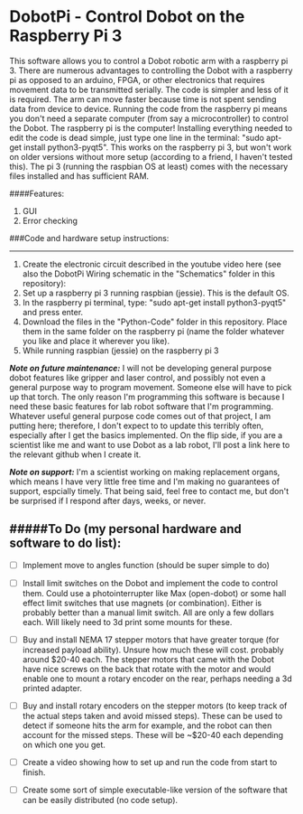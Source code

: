 # DobotPi - Control Dobot on the Raspberry Pi 3
This software allows you to control a Dobot robotic arm with a raspberry pi 3. There are numerous advantages to controlling the Dobot with a raspberry pi as opposed to an arduino, FPGA, or other electronics that requires movement data to be transmitted serially. The code is simpler and less of it is required. The arm can move faster because time is not spent sending data from device to device. Running the code from the raspberry pi means you don't need a separate computer (from say a microcontroller) to control the Dobot. The raspberry pi is the computer! Installing everything needed to edit the code is dead simple, just type one line in the terminal: "sudo apt-get install python3-pyqt5". This works on the raspberry pi 3, but won't work on older versions without more setup (according to a friend, I haven't tested this). The pi 3 (running the raspbian OS at least) comes with the necessary files installed and has sufficient RAM.

####Features:
1. GUI
2. Error checking

###Code and hardware setup instructions:
__________________________________________
1. Create the electronic circuit described in the youtube video here (see also the DobotPi Wiring schematic in the "Schematics" folder in this repository):
2. Set up a raspberry pi 3 running raspbian (jessie). This is the default OS.
3. In the raspberry pi terminal, type: "sudo apt-get install python3-pyqt5" and press enter.
4. Download the files in the "Python-Code" folder in this repository. Place them in the same folder on the raspberry pi (name the folder whatever you like and place it wherever you like).
5. While running raspbian (jessie) on the raspberry pi 3


_**Note on future maintenance:**_ I will not be developing general purpose dobot features like gripper and laser control, and possibly not even a general purpose way to program movement. Someone else will have to pick up that torch. The only reason I'm programming this software is because I need these basic features for lab robot software that I'm programming. Whatever useful general purpose code comes out of that project, I am putting here; therefore, I don't expect to to update this terribly often, especially after I get the basics implemented. On the flip side, if you are a scientist like me and want to use Dobot as a lab robot, I'll post a link here to the relevant github when I create it. 

_**Note on support:**_ I'm a scientist working on making replacement organs, which means I have very little free time and I'm making no guarantees of support, espcially timely. That being said, feel free to contact me, but don't be surprised if I respond after days, weeks, or never.

#####To Do (my personal hardware and software to do list):
-----------------------------------------------------

- [ ] Implement move to angles function (should be super simple to do)

- [ ] Install limit switches on the Dobot and implement the code to control them. Could use a photointerrupter like Max (open-dobot) or some hall effect limit switches that use magnets (or combination). Either is probably better than a manual limit switch. All are only a few dollars each. Will likely need to 3d print some mounts for these.

- [ ] Buy and install NEMA 17 stepper motors that have greater torque (for increased payload ability). Unsure how much these will cost. probably around $20-40 each. The stepper motors that came with the Dobot have nice screws on the back that rotate with the motor and would enable one to mount a rotary encoder on the rear, perhaps needing a 3d printed adapter.

- [ ] Buy and install rotary encoders on the stepper motors (to keep track of the actual steps taken and avoid missed steps). These can be used to detect if someone hits the arm for example, and the robot can then account for the missed steps. These will be ~$20-40 each depending on which one you get.

- [ ] Create a video showing how to set up and run the code from start to finish.

- [ ] Create some sort of simple executable-like version of the software that can be easily distributed (no code setup).

